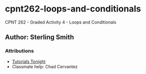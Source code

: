 # cpnt262-loops-and-conditionals
CPNT 262 - Graded Activity 4 - Loops and Conditionals

## Author: Sterling Smith

### Attributions
- [Tutorials Tonight](https://www.tutorialstonight.com/online-html-editor?p=js&q=left-triangle-star-pattern)
- Classmate help: Chad Cervantez